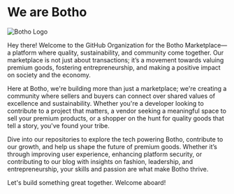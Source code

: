 # We are Botho

![Botho Logo](assets/logo.png)

Hey there! Welcome to the GitHub Organization for the Botho Marketplace—a platform where quality, sustainability, and community come together. Our marketplace is not just about transactions; it’s a movement towards valuing premium goods, fostering entrepreneurship, and making a positive impact on society and the economy.

Here at Botho, we're building more than just a marketplace; we're creating a community where sellers and buyers can connect over shared values of excellence and sustainability. Whether you're a developer looking to contribute to a project that matters, a vendor seeking a meaningful space to sell your premium products, or a shopper on the hunt for quality goods that tell a story, you've found your tribe.

Dive into our repositories to explore the tech powering Botho, contribute to our growth, and help us shape the future of premium goods. Whether it’s through improving user experience, enhancing platform security, or contributing to our blog with insights on fashion, leadership, and entrepreneurship, your skills and passion are what make Botho thrive.

Let's build something great together. Welcome aboard!
